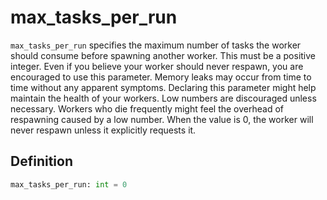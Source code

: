# max_tasks_per_run

`max_tasks_per_run` specifies the maximum number of tasks the worker should consume before spawning another worker. This must be a positive integer. Even if you believe your worker should never respawn, you are encouraged to use this parameter. Memory leaks may occur from time to time without any apparent symptoms. Declaring this parameter might help maintain the health of your workers. Low numbers are discouraged unless necessary. Workers who die frequently might feel the overhead of respawning caused by a low number. When the value is 0, the worker will never respawn unless it explicitly requests it.


## Definition

```python
max_tasks_per_run: int = 0
```
